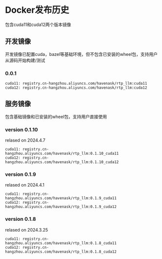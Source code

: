 # Docker发布历史
包含cuda11和cuda12两个版本镜像
## 开发镜像
开发镜像已配置cuda，bazel等基础环境，但不包含已安装的wheel包，支持用户从源码开始构建/测试

###  0.0.1
```
cuda11: registry.cn-hangzhou.aliyuncs.com/havenask/rtp_llm:cuda11
cuda12: registry.cn-hangzhou.aliyuncs.com/havenask/rtp_llm:cuda12
```


## 服务镜像
包含基础镜像和已安装的wheel包，支持用户直接使用
### version 0.1.10
relased on 2024.4.7
```
cuda11: registry.cn-hangzhou.aliyuncs.com/havenask/rtp_llm:0.1.10_cuda11
cuda12: registry.cn-hangzhou.aliyuncs.com/havenask/rtp_llm:0.1.10_cuda12
```

### version 0.1.9
relased on 2024.4.1
```
cuda11: registry.cn-hangzhou.aliyuncs.com/havenask/rtp_llm:0.1.9_cuda11
cuda12: registry.cn-hangzhou.aliyuncs.com/havenask/rtp_llm:0.1.9_cuda12
```

### version 0.1.8
relased on 2024.3.25
```
cuda11: registry.cn-hangzhou.aliyuncs.com/havenask/rtp_llm:0.1.8_cuda11
cuda12: registry.cn-hangzhou.aliyuncs.com/havenask/rtp_llm:0.1.8_cuda12
```